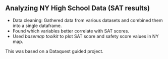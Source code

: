 
## Analyzing NY High School Data (SAT results)

* Data cleaning: Gathered data from various datasets and combined them into a single dataframe.
* Found which variables better correlate with SAT scores.
* Used *basemap toolkit* to plot SAT score and safety score values in NY map.



This was based on a Dataquest guided project.
